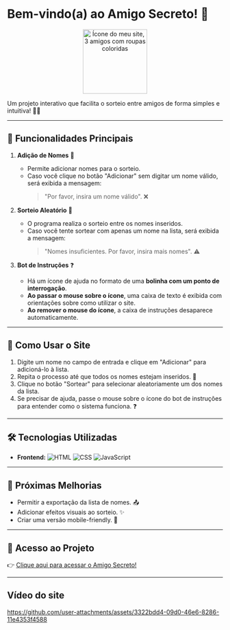 



#  Bem-vindo(a) ao Amigo Secreto! 🎉

<div align="center">
  <img src="https://github.com/user-attachments/assets/04b0bfa5-9a0d-49db-a2c7-f1933e00498c" alt="Ícone do meu site, 3 amigos com roupas coloridas" width="150">
</div>

Um projeto interativo que facilita o sorteio entre amigos de forma simples e intuitiva! 🎁✨

---

## 🚀 Funcionalidades Principais

1. **Adição de Nomes** 📝
   - Permite adicionar nomes para o sorteio.
   - Caso você clique no botão "Adicionar" sem digitar um nome válido, será exibida a mensagem:
     > "Por favor, insira um nome válido". ❌

2. **Sorteio Aleatório** 🎲
   - O programa realiza o sorteio entre os nomes inseridos.
   - Caso você tente sortear com apenas um nome na lista, será exibida a mensagem:
     > "Nomes insuficientes. Por favor, insira mais nomes". ⚠️

3. **Bot de Instruções** ❓
   - Há um ícone de ajuda no formato de uma **bolinha com um ponto de interrogação**.
   - **Ao passar o mouse sobre o ícone**, uma caixa de texto é exibida com orientações sobre como utilizar o site.
   - **Ao remover o mouse do ícone**, a caixa de instruções desaparece automaticamente.

---

## 📌 Como Usar o Site

1. Digite um nome no campo de entrada e clique em "Adicionar" para adicioná-lo à lista. 
2. Repita o processo até que todos os nomes estejam inseridos. 🔄
3. Clique no botão "Sortear" para selecionar aleatoriamente um dos nomes da lista. 
4. Se precisar de ajuda, passe o mouse sobre o ícone do bot de instruções para entender como o sistema funciona. ❓

---

## 🛠️ Tecnologias Utilizadas

- **Frontend:** 
  ![HTML](https://img.shields.io/badge/HTML5-E34F26?style=flat&logo=html5&logoColor=white)
  ![CSS](https://img.shields.io/badge/CSS3-1572B6?style=flat&logo=css3&logoColor=white)
  ![JavaScript](https://img.shields.io/badge/JavaScript-F7DF1E?style=flat&logo=javascript&logoColor=black)

---

## 🚧 Próximas Melhorias

- Permitir a exportação da lista de nomes. 📤
- Adicionar efeitos visuais ao sorteio. ✨
- Criar uma versão mobile-friendly. 📱

---

## 🔗 Acesso ao Projeto

👉 [Clique aqui para acessar o Amigo Secreto!](https://stellag2003.github.io/AmigoSecreto/)

---

## Vídeo do site
https://github.com/user-attachments/assets/3322bdd4-09d0-46e6-8286-11e4353f4588

